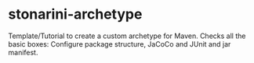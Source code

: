 # stonarini-archetype
Template/Tutorial to create a custom archetype for Maven. Checks all the basic boxes: Configure package structure, JaCoCo and JUnit and jar manifest.
